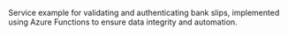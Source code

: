 Service example for validating and authenticating bank slips, implemented using Azure Functions to ensure data integrity and automation.
